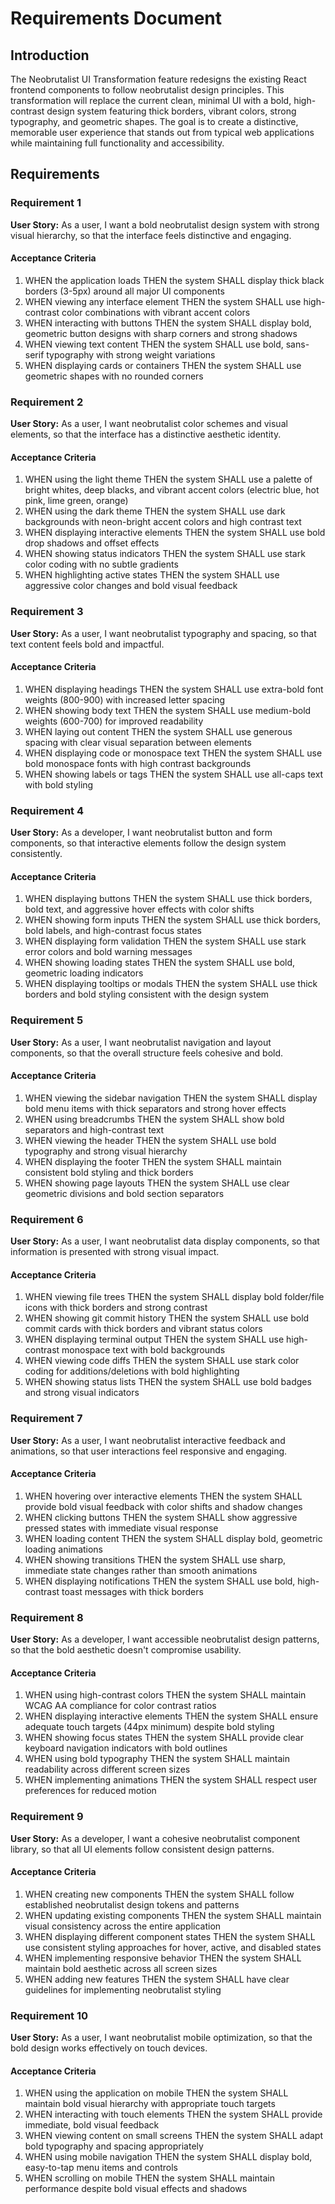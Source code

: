 # Requirements Document

## Introduction

The Neobrutalist UI Transformation feature redesigns the existing React frontend components to follow neobrutalist design principles. This transformation will replace the current clean, minimal UI with a bold, high-contrast design system featuring thick borders, vibrant colors, strong typography, and geometric shapes. The goal is to create a distinctive, memorable user experience that stands out from typical web applications while maintaining full functionality and accessibility.

## Requirements

### Requirement 1

**User Story:** As a user, I want a bold neobrutalist design system with strong visual hierarchy, so that the interface feels distinctive and engaging.

#### Acceptance Criteria

1. WHEN the application loads THEN the system SHALL display thick black borders (3-5px) around all major UI components
2. WHEN viewing any interface element THEN the system SHALL use high-contrast color combinations with vibrant accent colors
3. WHEN interacting with buttons THEN the system SHALL display bold, geometric button designs with sharp corners and strong shadows
4. WHEN viewing text content THEN the system SHALL use bold, sans-serif typography with strong weight variations
5. WHEN displaying cards or containers THEN the system SHALL use geometric shapes with no rounded corners

### Requirement 2

**User Story:** As a user, I want neobrutalist color schemes and visual elements, so that the interface has a distinctive aesthetic identity.

#### Acceptance Criteria

1. WHEN using the light theme THEN the system SHALL use a palette of bright whites, deep blacks, and vibrant accent colors (electric blue, hot pink, lime green, orange)
2. WHEN using the dark theme THEN the system SHALL use dark backgrounds with neon-bright accent colors and high contrast text
3. WHEN displaying interactive elements THEN the system SHALL use bold drop shadows and offset effects
4. WHEN showing status indicators THEN the system SHALL use stark color coding with no subtle gradients
5. WHEN highlighting active states THEN the system SHALL use aggressive color changes and bold visual feedback

### Requirement 3

**User Story:** As a user, I want neobrutalist typography and spacing, so that text content feels bold and impactful.

#### Acceptance Criteria

1. WHEN displaying headings THEN the system SHALL use extra-bold font weights (800-900) with increased letter spacing
2. WHEN showing body text THEN the system SHALL use medium-bold weights (600-700) for improved readability
3. WHEN laying out content THEN the system SHALL use generous spacing with clear visual separation between elements
4. WHEN displaying code or monospace text THEN the system SHALL use bold monospace fonts with high contrast backgrounds
5. WHEN showing labels or tags THEN the system SHALL use all-caps text with bold styling

### Requirement 4

**User Story:** As a developer, I want neobrutalist button and form components, so that interactive elements follow the design system consistently.

#### Acceptance Criteria

1. WHEN displaying buttons THEN the system SHALL use thick borders, bold text, and aggressive hover effects with color shifts
2. WHEN showing form inputs THEN the system SHALL use thick borders, bold labels, and high-contrast focus states
3. WHEN displaying form validation THEN the system SHALL use stark error colors and bold warning messages
4. WHEN showing loading states THEN the system SHALL use bold, geometric loading indicators
5. WHEN displaying tooltips or modals THEN the system SHALL use thick borders and bold styling consistent with the design system

### Requirement 5

**User Story:** As a user, I want neobrutalist navigation and layout components, so that the overall structure feels cohesive and bold.

#### Acceptance Criteria

1. WHEN viewing the sidebar navigation THEN the system SHALL display bold menu items with thick separators and strong hover effects
2. WHEN using breadcrumbs THEN the system SHALL show bold separators and high-contrast text
3. WHEN viewing the header THEN the system SHALL use bold typography and strong visual hierarchy
4. WHEN displaying the footer THEN the system SHALL maintain consistent bold styling and thick borders
5. WHEN showing page layouts THEN the system SHALL use clear geometric divisions and bold section separators

### Requirement 6

**User Story:** As a user, I want neobrutalist data display components, so that information is presented with strong visual impact.

#### Acceptance Criteria

1. WHEN viewing file trees THEN the system SHALL display bold folder/file icons with thick borders and strong contrast
2. WHEN showing git commit history THEN the system SHALL use bold commit cards with thick borders and vibrant status colors
3. WHEN displaying terminal output THEN the system SHALL use high-contrast monospace text with bold backgrounds
4. WHEN viewing code diffs THEN the system SHALL use stark color coding for additions/deletions with bold highlighting
5. WHEN showing status lists THEN the system SHALL use bold badges and strong visual indicators

### Requirement 7

**User Story:** As a user, I want neobrutalist interactive feedback and animations, so that user interactions feel responsive and engaging.

#### Acceptance Criteria

1. WHEN hovering over interactive elements THEN the system SHALL provide bold visual feedback with color shifts and shadow changes
2. WHEN clicking buttons THEN the system SHALL show aggressive pressed states with immediate visual response
3. WHEN loading content THEN the system SHALL display bold, geometric loading animations
4. WHEN showing transitions THEN the system SHALL use sharp, immediate state changes rather than smooth animations
5. WHEN displaying notifications THEN the system SHALL use bold, high-contrast toast messages with thick borders

### Requirement 8

**User Story:** As a developer, I want accessible neobrutalist design patterns, so that the bold aesthetic doesn't compromise usability.

#### Acceptance Criteria

1. WHEN using high-contrast colors THEN the system SHALL maintain WCAG AA compliance for color contrast ratios
2. WHEN displaying interactive elements THEN the system SHALL ensure adequate touch targets (44px minimum) despite bold styling
3. WHEN showing focus states THEN the system SHALL provide clear keyboard navigation indicators with bold outlines
4. WHEN using bold typography THEN the system SHALL maintain readability across different screen sizes
5. WHEN implementing animations THEN the system SHALL respect user preferences for reduced motion

### Requirement 9

**User Story:** As a developer, I want a cohesive neobrutalist component library, so that all UI elements follow consistent design patterns.

#### Acceptance Criteria

1. WHEN creating new components THEN the system SHALL follow established neobrutalist design tokens and patterns
2. WHEN updating existing components THEN the system SHALL maintain visual consistency across the entire application
3. WHEN displaying different component states THEN the system SHALL use consistent styling approaches for hover, active, and disabled states
4. WHEN implementing responsive behavior THEN the system SHALL maintain bold aesthetic across all screen sizes
5. WHEN adding new features THEN the system SHALL have clear guidelines for implementing neobrutalist styling

### Requirement 10

**User Story:** As a user, I want neobrutalist mobile optimization, so that the bold design works effectively on touch devices.

#### Acceptance Criteria

1. WHEN using the application on mobile THEN the system SHALL maintain bold visual hierarchy with appropriate touch targets
2. WHEN interacting with touch elements THEN the system SHALL provide immediate, bold visual feedback
3. WHEN viewing content on small screens THEN the system SHALL adapt bold typography and spacing appropriately
4. WHEN using mobile navigation THEN the system SHALL display bold, easy-to-tap menu items and controls
5. WHEN scrolling on mobile THEN the system SHALL maintain performance despite bold visual effects and shadows